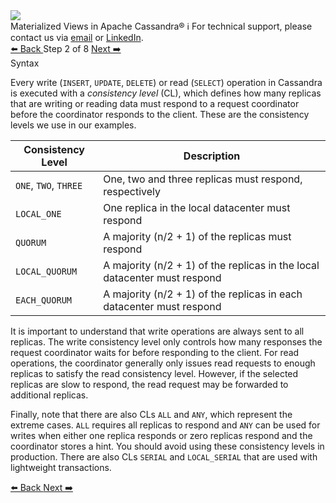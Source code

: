 <!-- TOP -->
<div class="top">
  <img src="https://datastax-academy.github.io/katapod-shared-assets/images/ds-academy-logo.svg" />
  <div class="scenario-title-section">
    <span class="scenario-title">Materialized Views in Apache Cassandra®</span>
    <span class="scenario-subtitle">ℹ️ For technical support, please contact us via <a href="mailto:aleksandr.volochnev@datastax.com">email</a> or <a href="https://dtsx.io/aleks">LinkedIn</a>.</span> 
  </div>
</div>

<!-- NAVIGATION -->
<div id="navigation-top" class="navigation-top">
 <a href='command:katapod.loadPage?[{"step":"step1"}]'
   class="btn btn-dark navigation-top-left">⬅️ Back
 </a>
<span class="step-count"> Step 2 of 8</span>
 <a href='command:katapod.loadPage?[{"step":"step3"}]' 
    class="btn btn-dark navigation-top-right">Next ➡️
  </a>
</div>

<!-- CONTENT -->

<div class="step-title">Syntax</div>

Every write (`INSERT`, `UPDATE`, `DELETE`) or read (`SELECT`) operation in Cassandra is executed with a *consistency level* (CL), which 
defines how many replicas that are writing or reading data must respond to a request coordinator 
before the coordinator responds to the client. These are the consistency levels we use in our examples.

| Consistency Level | Description |
|------------------------|-------------|
| `ONE`, `TWO`, `THREE`  | One, two and three replicas must respond, respectively |
| `LOCAL_ONE`            | One replica in the local datacenter must respond | 
| `QUORUM`               | A majority (n/2 + 1) of the replicas must respond |
| `LOCAL_QUORUM`         | A majority (n/2 + 1) of the replicas in the local datacenter must respond |
| `EACH_QUORUM`          | A majority (n/2 + 1) of the replicas in each datacenter must respond |

It is important to understand that write operations are always sent to all replicas. The write consistency level 
only controls how many responses the request coordinator waits for before responding to the client.
For read operations, the coordinator generally only issues read requests to enough replicas 
to satisfy the read consistency level. However, if the selected replicas are slow to respond, the read request 
may be forwarded to additional replicas.

Finally, note that there are also CLs `ALL` and `ANY`, which represent the extreme cases. `ALL` requires all replicas to respond and 
`ANY` can be used for writes when either one replica responds or zero replicas respond and the coordinator stores a hint. You should avoid using 
these consistency levels in production. There are also CLs `SERIAL` and `LOCAL_SERIAL` that are used with lightweight transactions.


<!-- NAVIGATION -->
<div id="navigation-bottom" class="navigation-bottom">
 <a href='command:katapod.loadPage?[{"step":"step1"}]'
   class="btn btn-dark navigation-bottom-left">⬅️ Back
 </a>
 <a href='command:katapod.loadPage?[{"step":"step3"}]'
    class="btn btn-dark navigation-bottom-right">Next ➡️
  </a>
</div>
